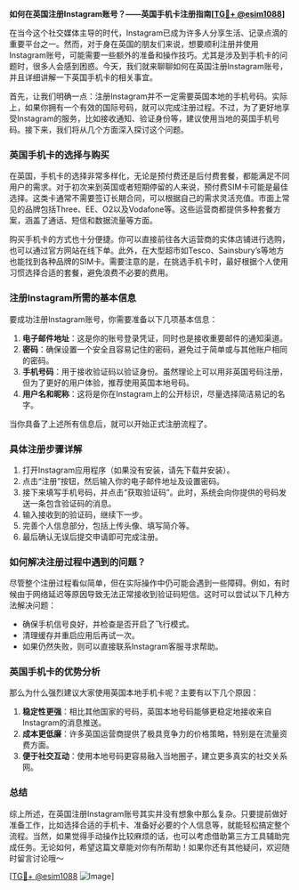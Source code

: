 **如何在英国注册Instagram账号？——英国手机卡注册指南[[TG💪+ @esim1088](https://t.me/s/esim1088)]**

在当今这个社交媒体主导的时代，Instagram已成为许多人分享生活、记录点滴的重要平台之一。然而，对于身在英国的朋友们来说，想要顺利注册并使用Instagram账号，可能需要一些额外的准备和操作技巧。尤其是涉及到手机卡的问题时，很多人会感到困惑。今天，我们就来聊聊如何在英国注册Instagram账号，并且详细讲解一下英国手机卡的相关事宜。

首先，让我们明确一点：注册Instagram并不一定需要英国本地的手机号码。实际上，如果你拥有一个有效的国际号码，就可以完成注册过程。不过，为了更好地享受Instagram的服务，比如接收通知、验证身份等，建议使用当地的英国手机号码。接下来，我们将从几个方面深入探讨这个问题。

### 英国手机卡的选择与购买

在英国，手机卡的选择非常多样化，无论是预付费还是后付费套餐，都能满足不同用户的需求。对于初次来到英国或者短期停留的人来说，预付费SIM卡可能是最佳选择。这类卡通常不需要签订长期合同，可以根据自己的需求灵活充值。市面上常见的品牌包括Three、EE、O2以及Vodafone等。这些运营商都提供多种套餐方案，涵盖了通话、短信和数据流量等方面。

购买手机卡的方式也十分便捷。你可以直接前往各大运营商的实体店铺进行选购，也可以通过官方网站在线下单。此外，在大型超市如Tesco、Sainsbury’s等地方也能找到各种品牌的SIM卡。需要注意的是，在挑选手机卡时，最好根据个人使用习惯选择合适的套餐，避免浪费不必要的费用。

### 注册Instagram所需的基本信息

要成功注册Instagram账号，你需要准备以下几项基本信息：

1. **电子邮件地址**：这是你的账号登录凭证，同时也是接收重要邮件的通知渠道。
2. **密码**：确保设置一个安全且容易记住的密码，避免过于简单或与其他账户相同的密码。
3. **手机号码**：用于接收验证码以验证身份。虽然理论上可以用非英国号码注册，但为了更好的用户体验，推荐使用英国本地号码。
4. **用户名和昵称**：这将是你在Instagram上的公开标识，尽量选择简洁易记的名字。

当你具备了上述所有信息后，就可以开始正式注册流程了。

### 具体注册步骤详解

1. 打开Instagram应用程序（如果没有安装，请先下载并安装）。
2. 点击“注册”按钮，然后输入你的电子邮件地址及设置密码。
3. 接下来填写手机号码，并点击“获取验证码”。此时，系统会向你提供的号码发送一条包含验证码的消息。
4. 输入接收到的验证码，继续下一步。
5. 完善个人信息部分，包括上传头像、填写简介等。
6. 最后确认无误后提交申请即可完成注册。

### 如何解决注册过程中遇到的问题？

尽管整个注册过程看似简单，但在实际操作中仍可能会遇到一些障碍。例如，有时候由于网络延迟等原因导致无法正常接收到验证码短信。这时可以尝试以下几种方法解决问题：

- 确保手机信号良好，并检查是否开启了飞行模式。
- 清理缓存并重启应用后再试一次。
- 如果仍然失败，则可以直接联系Instagram客服寻求帮助。

### 英国手机卡的优势分析

那么为什么强烈建议大家使用英国本地手机卡呢？主要有以下几个原因：

1. **稳定性更强**：相比其他国家的号码，英国本地号码能够更稳定地接收来自Instagram的消息推送。
2. **成本更低廉**：许多英国运营商提供了极具竞争力的价格策略，特别是在流量资费方面。
3. **便于社交互动**：使用本地号码更容易融入当地圈子，建立更多真实的社交关系网。

### 总结

综上所述，在英国注册Instagram账号其实并没有想象中那么复杂。只要提前做好准备工作，比如选择合适的手机卡、准备好必要的个人信息等，就能轻松搞定整个流程。当然，如果觉得手动操作比较麻烦的话，也可以考虑借助第三方工具辅助完成任务。无论如何，希望这篇文章能对你有所帮助！如果你还有其他疑问，欢迎随时留言讨论哦～ 

[[TG💪+ @esim1088](https://t.me/s/esim1088) ![Image](https://i.postimg.cc/4NQfJmqS/Snipaste-2025-05-13-00-14-12.png)]